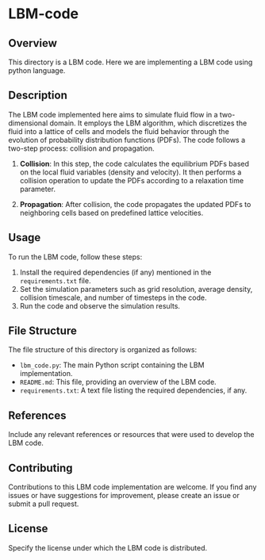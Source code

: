 # LBM-code

## Overview
This directory is a LBM code. Here we are implementing a LBM code using python language.

## Description
The LBM code implemented here aims to simulate fluid flow in a two-dimensional domain. It employs the LBM algorithm, which discretizes the fluid into a lattice of cells and models the fluid behavior through the evolution of probability distribution functions (PDFs). The code follows a two-step process: collision and propagation.

1. **Collision**: In this step, the code calculates the equilibrium PDFs based on the local fluid variables (density and velocity). It then performs a collision operation to update the PDFs according to a relaxation time parameter.

2. **Propagation**: After collision, the code propagates the updated PDFs to neighboring cells based on predefined lattice velocities.

## Usage
To run the LBM code, follow these steps:

1. Install the required dependencies (if any) mentioned in the `requirements.txt` file.
2. Set the simulation parameters such as grid resolution, average density, collision timescale, and number of timesteps in the code.
3. Run the code and observe the simulation results.

## File Structure
The file structure of this directory is organized as follows:

- `lbm_code.py`: The main Python script containing the LBM implementation.
- `README.md`: This file, providing an overview of the LBM code.
- `requirements.txt`: A text file listing the required dependencies, if any.

## References
Include any relevant references or resources that were used to develop the LBM code.

## Contributing
Contributions to this LBM code implementation are welcome. If you find any issues or have suggestions for improvement, please create an issue or submit a pull request.

## License
Specify the license under which the LBM code is distributed.
